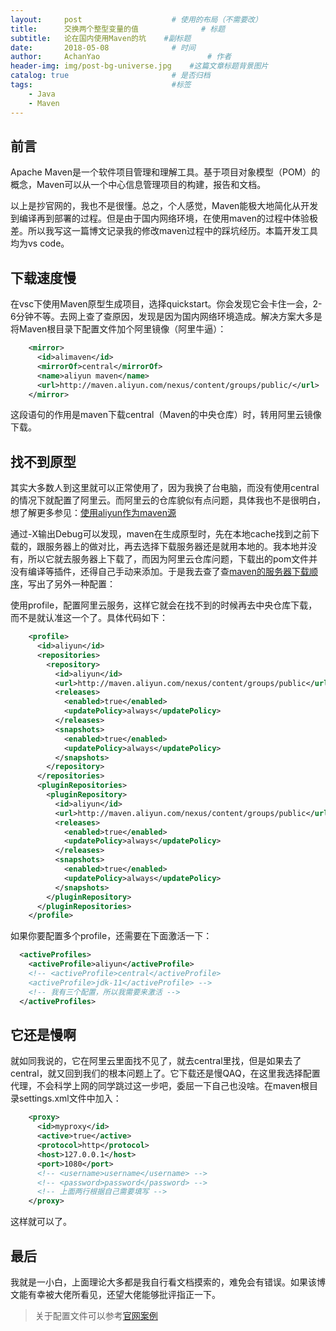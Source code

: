 ```yaml
---
layout:     post   				    # 使用的布局（不需要改）
title:      交换两个整型变量的值 				# 标题 
subtitle:   论在国内使用Maven的坑    #副标题
date:       2018-05-08 				# 时间
author:     AchanYao 						# 作者
header-img: img/post-bg-universe.jpg 	#这篇文章标题背景图片
catalog: true 						# 是否归档
tags:								#标签
    - Java
    - Maven
---
```


## 前言

Apache Maven是一个软件项目管理和理解工具。基于项目对象模型（POM）的概念，Maven可以从一个中心信息管理项目的构建，报告和文档。

以上是抄官网的，我也不是很懂。总之，个人感觉，Maven能极大地简化从开发到编译再到部署的过程。但是由于国内网络环境，在使用maven的过程中体验极差。所以我写这一篇博文记录我的修改maven过程中的踩坑经历。本篇开发工具均为vs code。

## 下载速度慢

在vsc下使用Maven原型生成项目，选择quickstart。你会发现它会卡住一会，2-6分钟不等。去网上查了查原因，发现是因为国内网络环境造成。解决方案大多是将Maven根目录下配置文件加个阿里镜像（阿里牛逼）：

```xml
    <mirror>
      <id>alimaven</id>
      <mirrorOf>central</mirrorOf>
      <name>aliyun maven</name>
      <url>http://maven.aliyun.com/nexus/content/groups/public/</url>
    </mirror>
```

这段语句的作用是maven下载central（Maven的中央仓库）时，转用阿里云镜像下载。

## 找不到原型

其实大多数人到这里就可以正常使用了，因为我换了台电脑，而没有使用central的情况下就配置了阿里云。而阿里云的仓库貌似有点问题，具体我也不是很明白，想了解更多参见：[使用aliyun作为maven源](http://softlab.sdut.edu.cn/blog/subaochen/2017/05/%E4%BD%BF%E7%94%A8aliyun%E4%BD%9C%E4%B8%BAmaven%E6%BA%90/)

通过-X输出Debug可以发现，maven在生成原型时，先在本地cache找到之前下载的，跟服务器上的做对比，再去选择下载服务器还是就用本地的。我本地并没有，所以它就去服务器上下载了，而因为阿里云仓库问题，下载出的pom文件并没有编译等插件，还得自己手动来添加。于是我去查了查[maven的服务器下载顺序](https://swenfang.github.io/2018/06/03/Maven-Priority/)，写出了另外一种配置：

使用profile，配置阿里云服务，这样它就会在找不到的时候再去中央仓库下载，而不是就认准这一个了。具体代码如下：

```xml
    <profile>
      <id>aliyun</id>
      <repositories>
        <repository>
          <id>aliyun</id>
          <url>http://maven.aliyun.com/nexus/content/groups/public</url>
          <releases>
            <enabled>true</enabled>
            <updatePolicy>always</updatePolicy>
          </releases>
          <snapshots>
            <enabled>true</enabled>
            <updatePolicy>always</updatePolicy>
          </snapshots>
        </repository>
      </repositories>
      <pluginRepositories>
        <pluginRepository>
          <id>aliyun</id>
          <url>http://maven.aliyun.com/nexus/content/groups/public</url>
          <releases>
            <enabled>true</enabled>
            <updatePolicy>always</updatePolicy>
          </releases>
          <snapshots>
            <enabled>true</enabled>
            <updatePolicy>always</updatePolicy>
          </snapshots>
        </pluginRepository>
      </pluginRepositories>
    </profile>
```

如果你要配置多个profile，还需要在下面激活一下：

```xml
  <activeProfiles>
    <activeProfile>aliyun</activeProfile>
    <!-- <activeProfile>central</activeProfile>
    <activeProfile>jdk-11</activeProfile> -->
    <!-- 我有三个配置，所以我需要来激活 -->
  </activeProfiles>
```

## 它还是慢啊

就如同我说的，它在阿里云里面找不见了，就去central里找，但是如果去了central，就又回到我们的根本问题上了。它下载还是慢QAQ，在这里我选择配置代理，不会科学上网的同学跳过这一步吧，委屈一下自己也没啥。在maven根目录settings.xml文件中加入：

```xml
    <proxy>
      <id>myproxy</id>
      <active>true</active>
      <protocol>http</protocol>
      <host>127.0.0.1</host>
      <port>1080</port>
      <!-- <username>username</username> -->
      <!-- <password>password</password> -->
      <!-- 上面两行根据自己需要填写 -->
    </proxy>
```

这样就可以了。

## 最后

我就是一小白，上面理论大多都是我自行看文档摸索的，难免会有错误。如果该博文能有幸被大佬所看见，还望大佬能够批评指正一下。

> 关于配置文件可以参考[官网案例](http://maven.apache.org/settings.html)